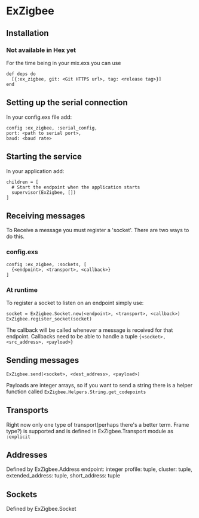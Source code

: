 # ExZigbee

## Installation

### Not available in Hex yet
For the time being in your mix.exs you can use
  ```
  def deps do
    [{:ex_zigbee, git: <Git HTTPS url>, tag: <release tag>}]
  end
  ```

## Setting up the serial connection
In your config.exs file add:
  ```
  config :ex_zigbee, :serial_config,
  port: <path to serial port>,
  baud: <baud rate>
  ```

## Starting the service
In your application add:
  ```
  children = [
    # Start the endpoint when the application starts
    supervisor(ExZigbee, [])
  ]
  ```

## Receiving messages
To Receive a message you must register a 'socket'. There are two ways to do this.

### config.exs
  ```
  config :ex_zigbee, :sockets, [
    {<endpoint>, <transport>, <callback>}
  ]
  ```

### At runtime
To register a socket to listen on an endpoint simply use:
  ```
  socket = ExZigbee.Socket.new(<endpoint>, <transport>, <callback>)
  ExZigbee.register_socket(socket)
  ```

The callback will be called whenever a message is received for that endpoint.
Callbacks need to be able to handle a tuple `{<socket>, <src_address>, <payload>}`


## Sending messages
`ExZigbee.send(<socket>, <dest_address>, <payload>)`

Payloads are integer arrays, so if you want to send a string there is a
helper function called `ExZigbee.Helpers.String.get_codepoints`

## Transports
Right now only one type of transport(perhaps there's a better term. Frame type?) 
is supported and is defined in ExZigbee.Transport module as `:explicit`

## Addresses
Defined by ExZigbee.Address
endpoint: integer
profile: tuple,
cluster: tuple,
extended_address: tuple,
short_address: tuple

## Sockets
Defined by ExZigbee.Socket
